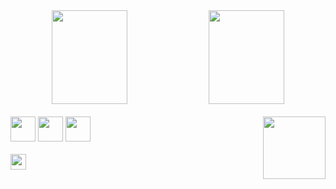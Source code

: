 <div align="center">
  <img height="150em" width="49%" src="https://github-readme-stats.vercel.app/api?username=MendesK98&show_icons=true&theme=tokyonight&include_all_commits=true&count_private=true"/>
  <img height="150em" width="49%" src="https://github-readme-stats.vercel.app/api/top-langs/?username=MendesK98&layout=compact&langs_count=16&theme=tokyonight"/>
</div> <br>
<div>
  <img align="right" widht="80" height="100" src="https://mir-s3-cdn-cf.behance.net/project_modules/max_1200/5eeea355389655.59822ff824b72.gif">
  <code><img widht="30" height="40" src="https://img.icons8.com/nolan/64/java-coffee-cup-logo.png"></code>
  <code><img widht="30" height="40" src="https://img.icons8.com/nolan/128/java-eclipse.png"></code>
  <code><img widht="30" height="40" src="https://img.icons8.com/nolan/128/android-os.png"/></code>
</div> <br>
<div>
  <a href="https://www.linkedin.com/in/lucas-mendes-499a66157/"><img height="25em" src="https://img.icons8.com/nolan/128/linkedin-circled.png"/></a>
</div>  <br>
  
